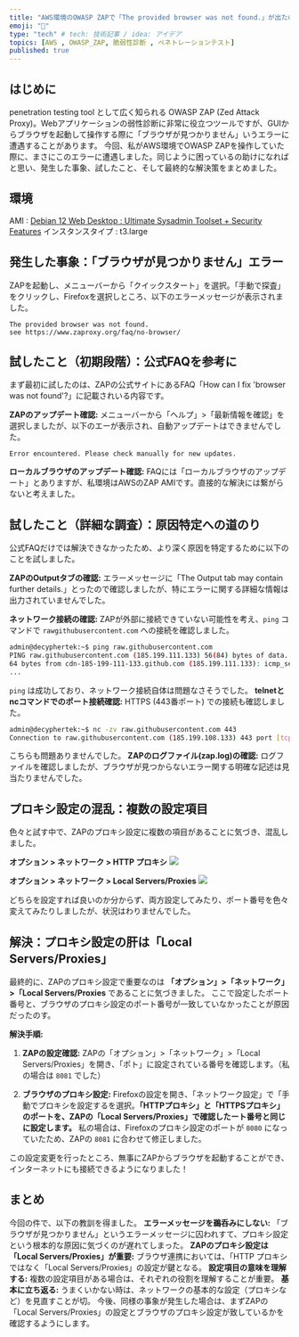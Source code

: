 ```yaml
---
title: "AWS環境のOWASP ZAPで「The provided browser was not found.」が出たので解決した話"
emoji: "🧨"
type: "tech" # tech: 技術記事 / idea: アイデア
topics: [AWS , OWASP_ZAP, 脆弱性診断 , ペネトレーションテスト]
published: true
---
```


## はじめに
penetration testing tool として広く知られる OWASP ZAP (Zed Attack Proxy)。Webアプリケーションの弱性診断に非常に役立つツールですが、GUIからブラウザを起動して操作する際に「ブラウザが見つかりません」いうエラーに遭遇することがあります。
今回、私がAWS環境でOWASP ZAPを操作していた際に、まさにこのエラーに遭遇しました。同じように困っているの助けになればと思い、発生した事象、試したこと、そして最終的な解決策をまとめました。

## 環境
AMI : [Debian 12 Web Desktop : Ultimate Sysadmin Toolset + Security Features](https://aws.mazon.com/marketplace/pp/prodview-r2juwnhaqmp5i?applicationId=AWS-Marketplace-Console&ef_=beagle&sr=0-1)
インスタンスタイプ : t3.large

## 発生した事象：「ブラウザが見つかりません」エラー
ZAPを起動し、メニューバーから「クイックスタート」を選択。「手動で探査」をクリックし、Firefoxを選択しところ、以下のエラーメッセージが表示されました。
```
The provided browser was not found.
see https://www.zaproxy.org/faq/no-browser/
```
## 試したこと（初期段階）：公式FAQを参考に
まず最初に試したのは、ZAPの公式サイトにあるFAQ「How can I fix 'browser was not found'?」に記載されいる内容です。

**ZAPのアップデート確認:** メニューバーから「ヘルプ」>「最新情報を確認」を選択しましたが、以下のエーが表示され、自動アップデートはできませんでした。
```
Error encountered. Please check manually for new updates.
```

**ローカルブラウザのアップデート確認:**  FAQには「ローカルブラウザのアップデート」とありますが、私環境はAWSのZAP AMIです。直接的な解決には繋がらないと考えました。

## 試したこと（詳細な調査）：原因特定への道のり
公式FAQだけでは解決できなかったため、より深く原因を特定するために以下のことを試しました。

**ZAPのOutputタブの確認:** エラーメッセージに「The Output tab may contain further details.」とったので確認しましたが、特にエラーに関する詳細な情報は出力されていませんでした。

**ネットワーク接続の確認:**  ZAPが外部に接続できていない可能性を考え、`ping` コマンドで `rawgithubusercontent.com` への接続を確認しました。

  ```bash
  admin@decyphertek:~$ ping raw.githubusercontent.com
  PING raw.githubusercontent.com (185.199.111.133) 56(84) bytes of data.
  64 bytes from cdn-185-199-111-133.github.com (185.199.111.133): icmp_seq=1 ttl=55 time=2.27 ms
  ...
  ```
  `ping` は成功しており、ネットワーク接続自体は問題なさそうでした。
**telnetとncコマンドでのポート接続確認:**  HTTPS (443番ポート) での接続も確認しました。
  ```bash
  admin@decyphertek:~$ nc -zv raw.githubusercontent.com 443
  Connection to raw.githubusercontent.com (185.199.108.133) 443 port [tcp/https] succeeded!
  ```
  こちらも問題ありませんでした。
**ZAPのログファイル(zap.log)の確認:**  ログファイルを確認しましたが、ブラウザが見つからないエラー関する明確な記述は見当たりませんでした。

## プロキシ設定の混乱：複数の設定項目
色々と試す中で、ZAPのプロキシ設定に複数の項目があることに気づき、混乱しました。

**オプション > ネットワーク > HTTP プロキシ**
![](https://storage.googleapis.com/zenn-user-upload/bbfb956c5c1a-20250115.png)

**オプション > ネットワーク > Local Servers/Proxies**
![](https://storage.googleapis.com/zenn-user-upload/582ff47fbd80-20250115.png)

どちらを設定すれば良いのか分からず、両方設定してみたり、ポート番号を色々変えてみたりしましたが、状況はわりませんでした。

## 解決：プロキシ設定の肝は「Local Servers/Proxies」
最終的に、ZAPのプロキシ設定で重要なのは **「オプション」>「ネットワーク」>「Local Servers/Proxies** であることに気づきました。
ここで設定したポート番号と、ブラウザのプロキシ設定のポート番号が一致していなかったことが原因だったのす。

**解決手順:**
1. **ZAPの設定確認:** ZAPの「オプション」>「ネットワーク」>「Local Servers/Proxies」を開き、「ポト」に設定されている番号を確認します。（私の場合は `8081` でした）

2. **ブラウザのプロキシ設定:** Firefoxの設定を開き、「ネットワーク設定」で「手動でプロキシを設定するを選択。**「HTTPプロキシ」と「HTTPSプロキシ」のポートを、ZAPの「Local Servers/Proxies」で確認したート番号と同じに設定します。**
私の場合は、Firefoxのプロキシ設定のポートが `8080` になっていたため、ZAPの `8081` に合わせて修正しました。

この設定変更を行ったところ、無事にZAPからブラウザを起動することができ、インターネットにも接続できるようになりました！

## まとめ
今回の件で、以下の教訓を得ました。
**エラーメッセージを鵜呑みにしない:** 「ブラウザが見つかりません」というエラーメッセージに囚われすて、プロキシ設定という根本的な原因に気づくのが遅れてしまった。
**ZAPのプロキシ設定は「Local Servers/Proxies」が重要:** ブラウザ連携においては、「HTTP プロキシではなく「Local Servers/Proxies」の設定が鍵となる。
**設定項目の意味を理解する:** 複数の設定項目がある場合は、それぞれの役割を理解することが重要。
**基本に立ち返る:**  うまくいかない時は、ネットワークの基本的な設定（プロキシなど）を見直すことが切。
今後、同様の事象が発生した場合は、まずZAPの「Local Servers/Proxies」の設定とブラウザのプロキシ設定が致しているかを確認するようにします。

